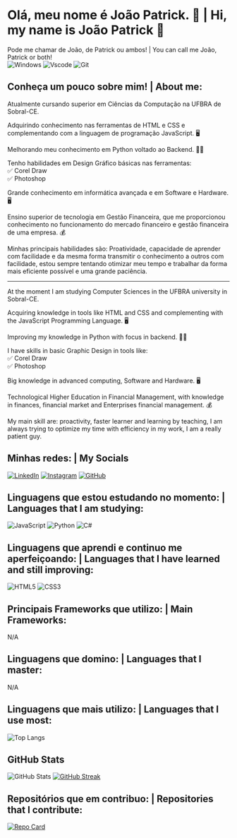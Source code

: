 # Olá, meu nome é João Patrick. 👋  | Hi, my name is João Patrick 👋
Pode me chamar de João, de Patrick ou ambos! | You can call me João, Patrick or both! <br>
![Windows](https://img.shields.io/badge/Windows-000?style=for-the-badge&logo=windows&logoColor=2CA5E0) 
![Vscode](https://img.shields.io/badge/Vscode-007ACC?style=for-the-badge&logo=visual-studio-code&logoColor=white)
![Git](https://img.shields.io/badge/GIT-E44C30?style=for-the-badge&logo=git&logoColor=white)

## Conheça um pouco sobre mim! | About me:

Atualmente cursando superior em Ciências da Computação na UFBRA de Sobral-CE.

Adquirindo conhecimento nas ferramentas de HTML e CSS e complementando com a linguagem de programação JavaScript. 🖥️

Melhorando meu conhecimento em Python voltado ao Backend. 👨‍💻

Tenho habilidades em Design Gráfico básicas nas ferramentas: <br>
✅ Corel Draw <br>
✅ Photoshop <br>

Grande conhecimento em informática avançada e em Software e Hardware. 🖥️

Ensino superior de tecnologia em Gestão Financeira, que me proporcionou conhecimento no funcionamento do mercado financeiro e gestão financeira de uma empresa. 💰

Minhas principais habilidades são: Proatividade, capacidade de aprender com facilidade e da mesma forma transmitir o conhecimento a outros com facilidade, estou sempre tentando otimizar meu tempo e trabalhar da forma mais eficiente possível e uma grande paciência.
<hr>
At the moment I am studying Computer Sciences in the UFBRA university in Sobral-CE.

Acquiring knowledge in tools like HTML and CSS and complementing with the JavaScript Programming Language. 🖥️

Improving my knowledge in Python with focus in backend. 👨‍💻

I have skills in basic Graphic Design in tools like: <br>
✅ Corel Draw <br>
✅ Photoshop <br>

Big knowledge in advanced computing, Software and Hardware. 🖥️

Technological Higher Education in Financial Management, with knowledge in finances, financial market and Enterprises financial management. 💰

My main skill are: proactivity, faster learner and learning by teaching, I am always trying to optimize my time with efficiency in my work, I am a really patient guy.

## Minhas redes: | My Socials

[![LinkedIn](https://img.shields.io/badge/LinkedIn-white?style=for-the-badge&logo=linkedin&logoColor=blue)](https://www.linkedin.com/in/PatrickOliveira1/)
[![Instagram](https://img.shields.io/badge/-Instagram-white?style=for-the-badge&logo=instagram&logoColor=blue)](https://www.instagram.com/joao.patrick_/)
[![GitHub](https://img.shields.io/badge/GitHub-white?style=for-the-badge&logo=github&logoColor=blue)](https://github.com/PatrickOliveira1)

## Linguagens que estou estudando no momento: | Languages that I am studying:

![JavaScript](https://img.shields.io/badge/JavaScript-1572B6?style=for-the-badge&logo=javascript&logoColor=white)
![Python](https://img.shields.io/badge/python-1572B6?style=for-the-badge&logo=python&logoColor=white)
![C#](https://img.shields.io/badge/C%23-1572B6?style=for-the-badge&logo=csharp&logoColor=white)

## Linguagens que aprendi e continuo me aperfeiçoando: | Languages that I have learned and still improving:

![HTML5](https://img.shields.io/badge/HTML5-1572B6?style=for-the-badge&logo=html5&logoColor=white)
![CSS3](https://img.shields.io/badge/CSS3-1572B6?style=for-the-badge&logo=css3&logoColor=white)

## Principais Frameworks que utilizo: | Main Frameworks:

N/A

## Linguagens que domino: | Languages that I master:

N/A

## Linguagens que mais utilizo: | Languages that I use most:

![Top Langs](https://github-readme-stats-git-masterrstaa-rickstaa.vercel.app/api/top-langs/?username=PatrickOliveira1&layout=compact&bg_color=000&border_color=30A3DC&title_color=E94D5F&text_color=white)

## GitHub Stats

![GitHub Stats](https://github-readme-stats.vercel.app/api?username=PatrickOliveira1&theme=transparent&bg_color=000&border_color=30A3DC&show_icons=true&icon_color=30A3DC&title_color=E94D5F&text_color=FFF) [![GitHub Streak](https://streak-stats.demolab.com/?user=PatrickOliveira1&theme=bear&background=000&border=30A3DC&dates=FFF)](https://git.io/streak-stats)

## Repositórios que em contribuo: | Repositories that I contribute:

[![Repo Card](https://github-readme-stats.vercel.app/api/pin/?username=PatrickOliveira1&repo=RandoMovie&bg_color=000&border_color=30A3DC&show_icons=true&icon_color=30A3DC&title_color=E94D5F&text_color=FFF)](https://github.com/PatrickOliveira1/RandoMovie)
